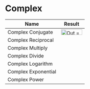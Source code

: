 # Complex

| Name  |  Result  |
|---|---|
|  Complex Conjugate  | <img src="http://www.sciweavers.org/tex2img.php?eq=%20Out%20%3D%20%5Coverline%7BA%7D%20&bc=White&fc=Black&im=png&fs=12&ff=arev&edit=0" align="center" border="0" alt=" Out = \overline{A} " width="69" height="18" />  |
|  Complex Reciprocal |   |
|  Complex Multiply |   |
|  Complex Divide |   |
|  Complex Logarithm |   |
|  Complex Exponential  |   |
|  Complex Power  |   |
